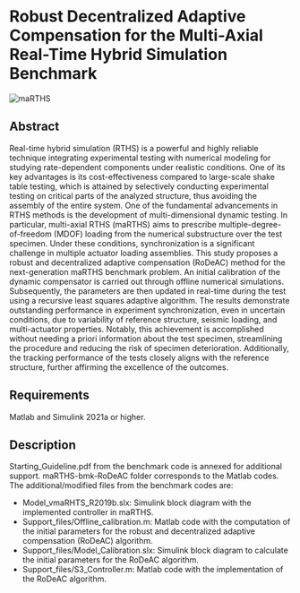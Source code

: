 # Robust Decentralized Adaptive Compensation for the Multi-Axial Real-Time Hybrid Simulation Benchmark
![maRTHS](https://github.com/FermandoisLab/maRTHS-bmk-RoDeAC/assets/81593865/0e37fffe-7754-4a0b-9fff-5356b3300669)
## Abstract
Real-time hybrid simulation (RTHS) is a powerful and highly reliable technique integrating experimental testing with numerical modeling for studying rate-dependent components under realistic conditions. One of its key advantages is its cost-effectiveness compared to large-scale shake table testing, which is attained by selectively conducting experimental testing on critical parts of the analyzed structure, thus avoiding the assembly of the entire system. One of the fundamental advancements in RTHS methods is the development of multi-dimensional dynamic testing. In particular, multi-axial RTHS (maRTHS) aims to prescribe multiple-degree-of-freedom (MDOF) loading from the numerical substructure over the test specimen. Under these conditions, synchronization is a significant challenge in multiple actuator loading assemblies. This study proposes a robust and decentralized adaptive compensation (RoDeAC) method for the next-generation maRTHS benchmark problem. An initial calibration of the dynamic compensator is carried out through offline numerical simulations. Subsequently, the parameters are then updated in real-time during the test using a recursive least squares adaptive algorithm. The results demonstrate outstanding performance in experiment synchronization, even in uncertain conditions, due to variability of reference structure, seismic loading, and multi-actuator properties. Notably, this achievement is accomplished without needing a priori information about the test specimen, streamlining the procedure and reducing the risk of specimen deterioration. Additionally, the tracking performance of the tests closely aligns with the reference structure, further affirming the excellence of the outcomes.

## Requirements
Matlab and Simulink 2021a or higher.

## Description
Starting_Guideline.pdf from the benchmark code is annexed for additional support.
maRTHS-bmk-RoDeAC folder corresponds to the Matlab codes. The additional/modified files from the benchmark codes are:
- Model_vmaRHTS_R2019b.slx: Simulink block diagram with the implemented controller in maRTHS.
- Support_files/Offline_calibration.m: Matlab code with the computation of the initial parameters for the robust and decentralized adaptive compensation (RoDeAC) algorithm.
- Support_files/Model_Calibration.slx: Simulink block diagram to calculate the initial parameters for the RoDeAC algorithm.
- Support_files/S3_Controller.m: Matlab code with the implementation of the RoDeAC algorithm.


